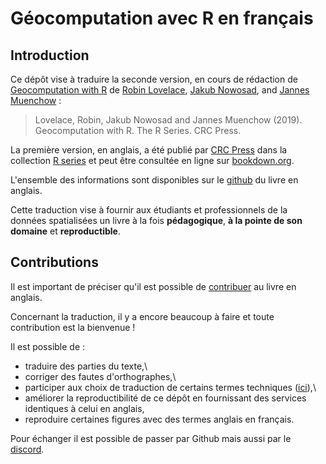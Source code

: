 # Géocomputation avec R en français

## Introduction

Ce dépôt vise à traduire la seconde version, en cours de rédaction de [Geocomputation with R](https://geocompr.robinlovelace.net/) de [Robin Lovelace](https://www.robinlovelace.net), [Jakub Nowosad](https://jakubnowosad.com/), and [Jannes Muenchow](https://github.com/jannes-m) :

> Lovelace, Robin, Jakub Nowosad and Jannes Muenchow (2019). Geocomputation with R. The R Series. CRC Press.

La première version, en anglais, a été publié par [CRC Press](https://www.routledge.com/Geocomputation-with-R/Lovelace-Nowosad-Muenchow/p/book/9781138304512) dans la collection [R series](https://www.routledge.com/Chapman--HallCRC-The-R-Series/book-series/CRCTHERSER) et peut être consultée en ligne sur [bookdown.org](https://bookdown.org/robinlovelace/geocompr/).

L'ensemble des informations sont disponibles sur le [github](https://github.com/Robinlovelace/geocompr) du livre en anglais.

Cette traduction vise à fournir aux étudiants et professionnels de la données spatialisées un livre à la fois **pédagogique**, **à la pointe de son domaine** et **reproductible**.

## Contributions

Il est important de préciser qu'il est possible de [contribuer](https://github.com/Robinlovelace/geocompr#contributing) au livre en anglais.

Concernant la traduction, il y a encore beaucoup à faire et toute contribution est la bienvenue !

Il est possible de :

-   traduire des parties du texte,\
-   corriger des fautes d'orthographes,\
-   participer aux choix de traduction de certains termes techniques ([ici](https://github.com/geocompr/fr/issues?q=is%3Aissue+is%3Aopen+label%3Atranslation)),\
-   améliorer la reproductibilité de ce dépôt en fournissant des services identiques à celui en anglais,
-   reproduire certaines figures avec des termes anglais en français.

Pour échanger il est possible de passer par Github mais aussi par le [discord](https://discord.gg/PMztXYgNxp).
